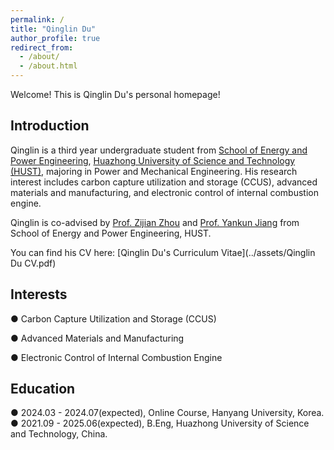 ```yaml
---
permalink: /
title: "Qinglin Du"
author_profile: true
redirect_from: 
  - /about/
  - /about.html
---
```


Welcome! This is Qinglin Du's personal homepage!

Introduction
------
Qinglin is a third year undergraduate student from [School of Energy and Power Engineering](http://energy.hust.edu.cn), [Huazhong University of Science and Technology (HUST)](https://www.hust.edu.cn), majoring in Power and Mechanical Engineering. His research interest includes carbon capture utilization and storage (CCUS), advanced materials and manufacturing, and electronic control of internal combustion engine.

Qinglin is co-advised by [Prof. Zijian Zhou](http://energy.hust.edu.cn/info/1100/9508.htm) and [Prof. Yankun Jiang](http://energy.hust.edu.cn/info/1111/3695.htm) from School of Energy and Power Engineering, HUST.

You can find his CV here: [Qinglin Du's Curriculum Vitae](../assets/Qinglin Du CV.pdf)

Interests
------
● Carbon Capture Utilization and Storage (CCUS)

● Advanced Materials and Manufacturing

● Electronic Control of Internal Combustion Engine

Education
------
● 2024.03 - 2024.07(expected), Online Course, Hanyang University, Korea.
● 2021.09 - 2025.06(expected), B.Eng, Huazhong University of Science and Technology, China.
